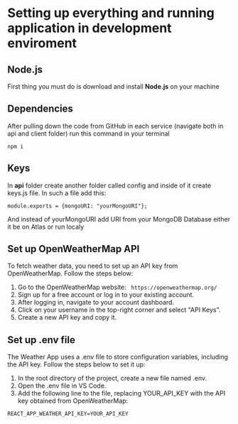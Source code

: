 # Setting up everything and running application in development enviroment

## Node.js

First thing you must do is download and install **Node.js** on your machine

## Dependencies

After pulling down the code from GitHub in each service (navigate both in api and client folder) run this command in your terminal

`npm i`

## Keys

In **api** folder create another folder called config and inside of it create keys.js file. In such a file add this:

`module.exports = {mongoURI: "yourMongoURI"};`

And instead of yourMongoURI add URI from your MongoDB Database either it be on Atlas or run localy

## Set up OpenWeatherMap API

To fetch weather data, you need to set up an API key from OpenWeatherMap. Follow the steps below:

1. Go to the OpenWeatherMap website: ` https://openweathermap.org/`
2. Sign up for a free account or log in to your existing account.
3. After logging in, navigate to your account dashboard.
4. Click on your username in the top-right corner and select "API Keys".
5. Create a new API key and copy it.

## Set up .env file

The Weather App uses a .env file to store configuration variables, including the API key. Follow the steps below to set it up:

1. In the root directory of the project, create a new file named .env.
2. Open the .env file in VS Code.
3. Add the following line to the file, replacing YOUR_API_KEY with the API key obtained from OpenWeatherMap:

`REACT_APP_WEATHER_API_KEY=YOUR_API_KEY`
